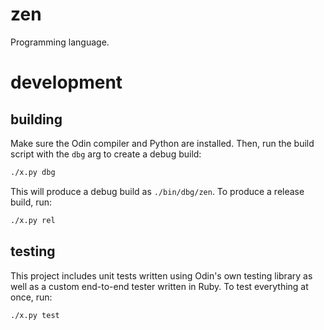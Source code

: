 # zen

Programming language.

# development

## building

Make sure the Odin compiler and Python are installed. Then, run the
build script with the `dbg` arg to create a debug build:

```bash
./x.py dbg
```

This will produce a debug build as `./bin/dbg/zen`. To produce a release
build, run:

```bash
./x.py rel
```

## testing

This project includes unit tests written using Odin's own testing library
as well as a custom end-to-end tester written in Ruby. To test everything
at once, run:

```bash
./x.py test
```
